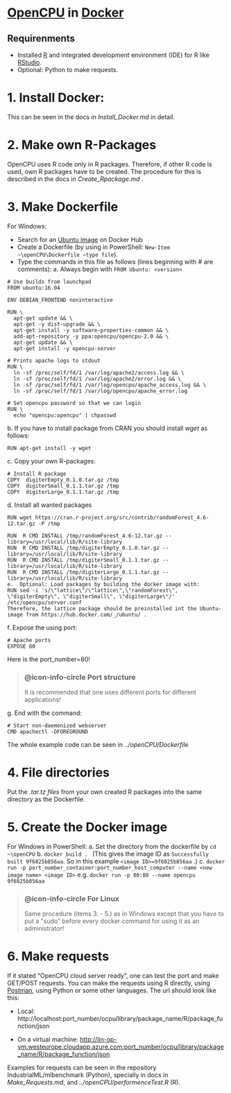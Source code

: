 ﻿# [OpenCPU](https://www.opencpu.org/) in [Docker](https://www.docker.com/)

## Requirenments
* Installed [R](https://cran.r-project.org/) and integrated development environment (IDE) for R like [RStudio](https://www.rstudio.com/).
* Optional: Python to make requests.

# 1. Install Docker: 

This can be seen in the docs in *Install_Docker.md* in detail.

# 2. Make own R-Packages

OpenCPU uses R code only in R packages. Therefore, if other R code is used, own R packages have to be created. The procedure for this is described in the docs in *Create_Rpackage.md* .

# 3. Make Dockerfile

For Windows:
- Search for an [Ubuntu image](https://hub.docker.com/_/ubuntu/) on Docker Hub
- Create a Dockerfile (by using in PowerShell: `New-Item ~\openCPU\Dockerfile –type file`).
- Type the commands in this file as follows (lines beginning with # are comments):
a.	Always begin with `FROM Ubuntu: <version>`
```{r}
# Use builds from launchpad
FROM ubuntu:16.04

ENV DEBIAN_FRONTEND noninteractive

RUN \
  apt-get update && \
  apt-get -y dist-upgrade && \
  apt-get install -y software-properties-common && \
  add-apt-repository -y ppa:opencpu/opencpu-2.0 && \
  apt-get update && \
  apt-get install -y opencpu-server

# Prints apache logs to stdout
RUN \
  ln -sf /proc/self/fd/1 /var/log/apache2/access.log && \
  ln -sf /proc/self/fd/1 /var/log/apache2/error.log && \
  ln -sf /proc/self/fd/1 /var/log/opencpu/apache_access.log && \
  ln -sf /proc/self/fd/1 /var/log/opencpu/apache_error.log

# Set opencpu password so that we can login
RUN \
  echo "opencpu:opencpu" | chpasswd
```

b.	If you have to install package from CRAN you should install *wget* as follows:
```{r}
RUN apt-get install -y wget 
```

c.	Copy your own R-packages:
```{r}
# Install R package
COPY  digiterEmpty_0.1.0.tar.gz /tmp
COPY  digiterSmall_0.1.1.tar.gz /tmp
COPY  digiterLarge_0.1.1.tar.gz /tmp
``` 

d.	Install all wanted packages
```{r}
RUN wget https://cran.r-project.org/src/contrib/randomForest_4.6-12.tar.gz -P /tmp

RUN  R CMD INSTALL /tmp/randomForest_4.6-12.tar.gz --library=/usr/local/lib/R/site-library
RUN  R CMD INSTALL /tmp/digiterEmpty_0.1.0.tar.gz --library=/usr/local/lib/R/site-library
RUN  R CMD INSTALL /tmp/digiterSmall_0.1.1.tar.gz --library=/usr/local/lib/R/site-library
RUN  R CMD INSTALL /tmp/digiterLarge_0.1.1.tar.gz --library=/usr/local/lib/R/site-library
e.	Optional: Load packages by building the docker image with:
RUN sed -i 's/\"lattice\"/\"lattice\",\"randomForest\", \"digiterEmpty\", \"digiterSmall\", \"digiterLarge\"/' /etc/opencpu/server.conf
Therefore, the lattice package should be preinstalled int the Ubuntu-image from https://hub.docker.com/_/ubuntu/ .
```

f.	Expose the using port:
```{r}
# Apache ports
EXPOSE 80
```
Here is the port_number=80!

> ### @icon-info-circle Port structure
> It is recommended that one uses different ports for different applications!

g.	End with the command:
```{r}
# Start non-daemonized webserver
CMD apachectl -DFOREGROUND
```
The whole example code can be seen in *../openCPU/Dockerfile*

# 4. File directories
Put the *.tar.tz files* from your own created R packages into the same directory as the Dockerfile.

# 5. Create the Docker image 
For Windows in PowerShell:
a.	Set the directory from the dockerfile by `cd ~\openCPU`
b.	`docker build . ` (This gives the image ID as `Successfully built 9f6825b856aa`. So in this example `<image ID>=9f6825b856aa` .)
c.	`docker run -p port_number_container:port_number_host_computer --name <new image name> <image ID>` e.g. `docker run -p 80:80 --name opencpu 9f6825b856aa`

> ### @icon-info-circle For Linux
> Same procedure (items 3. - 5.) as in Windows except that you have to put a "sudo" before every docker command for using it as an administrator!

# 6. Make requests

If it stated “OpenCPU cloud server ready”, one can test the port and make GET/POST requests. You can make the requests using R directly, using [Postman](https://www.getpostman.com/ ), using Python or some other languages.
The url should look like this:

* Local:
http://localhost:port_number/ocpu/library/package_name/R/package_function/json

* On a virtual machine:
http://lin-op-vm.westeurope.cloudapp.azure.com:port_number/ocpu/library/package_name/R/package_function/json

Examples for requests can be seen in the repository IndustrialML/mlbenchmark (Python), specially in docs in *Make_Requests.md*, and *../openCPU/performenceTest.R* (R).






